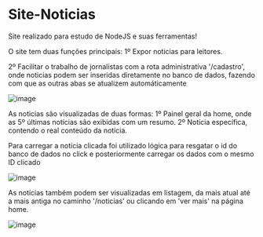 # Site-Noticias

Site realizado para estudo de NodeJS e suas ferramentas!


O site tem duas funções principais:
1º Expor noticias para leitores.

2º Facilitar o trabalho de jornalistas com a rota administrativa '/cadastro', onde noticias podem ser inseridas diretamente no banco de dados, fazendo com que as outras
abas se atualizem automáticamente

![image](https://user-images.githubusercontent.com/101595139/166470058-506b7323-1146-4f11-ab67-ab705874ae7a.png)



As noticias são visualizadas de duas formas:
1º Painel geral da home, onde as 5º últimas notícias são exibidas com um resumo.
2º  Notícia específica, contendo o real conteúdo da notícia.


Para carregar a notícia clicada foi utilizado lógica para resgatar o id do banco de dados no click e posteriormente carregar os dados com o mesmo ID clicado

![image](https://user-images.githubusercontent.com/101595139/166471185-80f9175b-d4f3-456d-aecf-924372fd356b.png)



As notícias também podem ser visualizadas em listagem, da mais atual até a mais antiga no caminho '/noticias' ou clicando em 'ver mais' na página home.

![image](https://user-images.githubusercontent.com/101595139/166471421-e3de2aa9-37a4-4ada-ba4d-1e20d18b5e9e.png)

